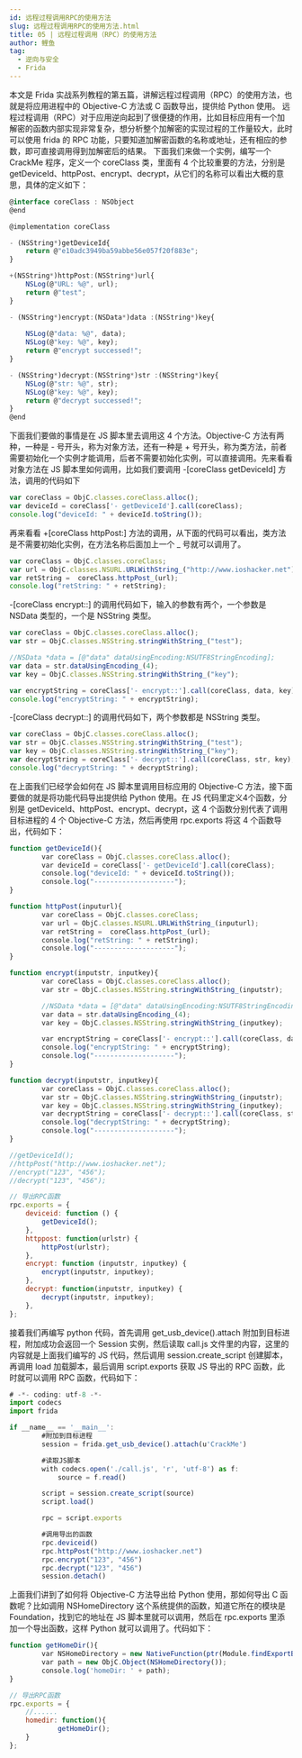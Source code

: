 ```yaml
---
id: 远程过程调用RPC的使用方法
slug: 远程过程调用RPC的使用方法.html
title: 05 | 远程过程调用（RPC）的使用方法
author: 鲤鱼
tag:
  - 逆向与安全
  - Frida
---
```


本文是 Frida 实战系列教程的第五篇，讲解远程过程调用（RPC）的使用方法，也就是将应用进程中的 Objective-C 方法或 C 函数导出，提供给 Python 使用。
远程过程调用（RPC）对于应用逆向起到了很便捷的作用，比如目标应用有一个加解密的函数内部实现非常复杂，想分析整个加解密的实现过程的工作量较大，此时可以使用 frida 的 RPC 功能，只要知道加解密函数的名称或地址，还有相应的参数，即可直接调用得到加解密后的结果。
下面我们来做一个实例，编写一个 CrackMe 程序，定义一个 coreClass 类，里面有 4 个比较重要的方法，分别是 getDeviceId、httpPost、encrypt、decrypt，从它们的名称可以看出大概的意思，具体的定义如下：
```jsx
@interface coreClass : NSObject
@end

@implementation coreClass

- (NSString*)getDeviceId{
    return @"e10adc3949ba59abbe56e057f20f883e";
}

+(NSString*)httpPost:(NSString*)url{
    NSLog(@"URL: %@", url);
    return @"test";
}

- (NSString*)encrypt:(NSData*)data :(NSString*)key{
    
    NSLog(@"data: %@", data);
    NSLog(@"key: %@", key);
    return @"encrypt successed!";
}

- (NSString*)decrypt:(NSString*)str :(NSString*)key{
    NSLog(@"str: %@", str);
    NSLog(@"key: %@", key);
    return @"decrypt successed!";
}
@end
```
下面我们要做的事情是在 JS 脚本里去调用这 4 个方法。Objective-C 方法有两种，一种是 - 号开头，称为对象方法，还有一种是 + 号开头，称为类方法，前者需要初始化一个实例才能调用，后者不需要初始化实例，可以直接调用。先来看看对象方法在 JS 脚本里如何调用，比如我们要调用 -[coreClass getDeviceId] 方法，调用的代码如下
```jsx
var coreClass = ObjC.classes.coreClass.alloc();
var deviceId = coreClass['- getDeviceId'].call(coreClass);
console.log("deviceId: " + deviceId.toString());
```
再来看看 +[coreClass httpPost:] 方法的调用，从下面的代码可以看出，类方法是不需要初始化实例，在方法名称后面加上一个 _ 号就可以调用了。
```jsx
var coreClass = ObjC.classes.coreClass;
var url = ObjC.classes.NSURL.URLWithString_("http://www.ioshacker.net");
var retString =  coreClass.httpPost_(url);
console.log("retString: " + retString);
```
-[coreClass encrypt::] 的调用代码如下，输入的参数有两个，一个参数是 NSData 类型的，一个是 NSString 类型。
```jsx
var coreClass = ObjC.classes.coreClass.alloc();
var str = ObjC.classes.NSString.stringWithString_("test");

//NSData *data = [@"data" dataUsingEncoding:NSUTF8StringEncoding];
var data = str.dataUsingEncoding_(4);
var key = ObjC.classes.NSString.stringWithString_("key");

var encryptString = coreClass['- encrypt::'].call(coreClass, data, key);
console.log("encryptString: " + encryptString);
```
-[coreClass decrypt::] 的调用代码如下，两个参数都是 NSString 类型。
```jsx
var coreClass = ObjC.classes.coreClass.alloc();
var str = ObjC.classes.NSString.stringWithString_("test");
var key = ObjC.classes.NSString.stringWithString_("key");
var decryptString = coreClass['- decrypt::'].call(coreClass, str, key);
console.log("decryptString: " + decryptString);
```
在上面我们已经学会如何在 JS 脚本里调用目标应用的 Objective-C 方法，接下面要做的就是将功能代码导出提供给 Python 使用。在 JS 代码里定义4个函数，分别是 getDeviceId、httpPost、encrypt、decrypt，这 4 个函数分别代表了调用目标进程的 4 个 Objective-C 方法，然后再使用 rpc.exports 将这 4 个函数导出，代码如下：
```jsx
function getDeviceId(){
        var coreClass = ObjC.classes.coreClass.alloc();
        var deviceId = coreClass['- getDeviceId'].call(coreClass);
        console.log("deviceId: " + deviceId.toString());
        console.log("--------------------");
}

function httpPost(inputurl){
        var coreClass = ObjC.classes.coreClass;
        var url = ObjC.classes.NSURL.URLWithString_(inputurl);
        var retString =  coreClass.httpPost_(url);
        console.log("retString: " + retString);
        console.log("--------------------");
}

function encrypt(inputstr, inputkey){
        var coreClass = ObjC.classes.coreClass.alloc();
        var str = ObjC.classes.NSString.stringWithString_(inputstr);

        //NSData *data = [@"data" dataUsingEncoding:NSUTF8StringEncoding];
        var data = str.dataUsingEncoding_(4);
        var key = ObjC.classes.NSString.stringWithString_(inputkey);

        var encryptString = coreClass['- encrypt::'].call(coreClass, data, key);
        console.log("encryptString: " + encryptString);
        console.log("--------------------");
}

function decrypt(inputstr, inputkey){
        var coreClass = ObjC.classes.coreClass.alloc();
        var str = ObjC.classes.NSString.stringWithString_(inputstr);
        var key = ObjC.classes.NSString.stringWithString_(inputkey);
        var decryptString = coreClass['- decrypt::'].call(coreClass, str, key);
        console.log("decryptString: " + decryptString);
        console.log("--------------------");
}

//getDeviceId();
//httpPost("http://www.ioshacker.net");
//encrypt("123", "456");
//decrypt("123", "456");

// 导出RPC函数
rpc.exports = {
    deviceid: function () {
        getDeviceId();
    },
    httppost: function(urlstr) {
        httpPost(urlstr);
    },
    encrypt: function (inputstr, inputkey) {
        encrypt(inputstr, inputkey);
    },
    decrypt: function(inputstr, inputkey) {
        decrypt(inputstr, inputkey);
    },
};
```
接着我们再编写 python 代码，首先调用 get_usb_device().attach 附加到目标进程，附加成功会返回一个 Session 实例，然后读取 call.js 文件里的内容，这里的内容就是上面我们编写的 JS 代码，然后调用 session.create_script 创建脚本，再调用 load 加载脚本，最后调用 script.exports 获取 JS 导出的 RPC 函数，此时就可以调用 RPC 函数，代码如下：
```jsx
# -*- coding: utf-8 -*-
import codecs
import frida

if __name__ == '__main__':
        #附加到目标进程
        session = frida.get_usb_device().attach(u'CrackMe')

        #读取JS脚本
        with codecs.open('./call.js', 'r', 'utf-8') as f:
            source = f.read()

        script = session.create_script(source)
        script.load()

        rpc = script.exports

        #调用导出的函数
        rpc.deviceid()
        rpc.httpPost("http://www.ioshacker.net")
        rpc.encrypt("123", "456")
        rpc.decrypt("123", "456")
        session.detach()
```
上面我们讲到了如何将 Objective-C 方法导出给 Python 使用，那如何导出 C 函数呢？比如调用 NSHomeDirectory 这个系统提供的函数，知道它所在的模块是 Foundation，找到它的地址在 JS 脚本里就可以调用，然后在 rpc.exports 里添加一个导出函数，这样 Python 就可以调用了。代码如下：
```jsx
function getHomeDir(){
        var NSHomeDirectory = new NativeFunction(ptr(Module.findExportByName("Foundation", "NSHomeDirectory")), 'pointer', []);
        var path = new ObjC.Object(NSHomeDirectory());
        console.log('homeDir: ' + path);
}

// 导出RPC函数
rpc.exports = {
    //......
    homedir: function(){
            getHomeDir();
    }
};
```
